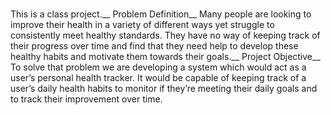 # 
This is a class project.__
Problem Definition__
Many people are looking to improve their health in a variety of different ways yet struggle to consistently meet healthy standards. They have no way of keeping track of their progress over time and find that they need help to develop these healthy habits and motivate them towards their goals.__
Project Objective__
To solve that problem we are developing a system which would act as a user’s personal health tracker. It would be capable of keeping track of a user’s daily health habits to monitor if they’re meeting their daily goals and to track their improvement over time. 

